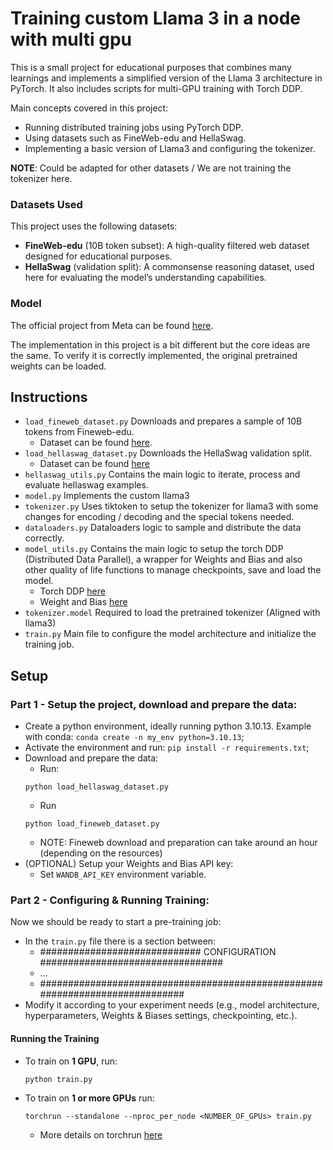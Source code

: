# Training custom Llama 3 in a node with multi gpu

This is a small project for educational purposes that combines many learnings and implements a simplified version of the Llama 3 architecture in PyTorch. It also includes scripts for multi-GPU training with Torch DDP.

Main concepts covered in this project:
- Running distributed training jobs using PyTorch DDP.
- Using datasets such as FineWeb-edu and HellaSwag.
- Implementing a basic version of Llama3 and configuring the tokenizer.

**NOTE**: Could be adapted for other datasets / We are not training the tokenizer here.

### Datasets Used
This project uses the following datasets:
- **FineWeb-edu** (10B token subset): A high-quality filtered web dataset designed for educational purposes.  
- **HellaSwag** (validation split): A commonsense reasoning dataset, used here for evaluating the model’s understanding capabilities.

### Model
The official project from Meta can be found [here](https://github.com/meta-llama/llama3).

The implementation in this project is a bit different but the core ideas are the same. To verify it is correctly implemented, the original pretrained weights can be loaded.


## Instructions
- `load_fineweb_dataset.py` Downloads and prepares a sample of 10B tokens from Fineweb-edu.
  - Dataset can be found [here](https://huggingface.co/datasets/HuggingFaceFW/fineweb-edu).
- `load_hellaswag_dataset.py` Downloads the HellaSwag validation split.
  - Dataset can be found [here](https://github.com/rowanz/hellaswag)
- `hellaswag_utils.py` Contains the main logic to iterate, process and evaluate hellaswag examples.
- `model.py` Implements the custom llama3
- `tokenizer.py` Uses tiktoken to setup the tokenizer for llama3 with some changes for encoding / decoding and the special tokens needed.
- `dataloaders.py` Dataloaders logic to sample and distribute the data correctly.
- `model_utils.py` Contains the main logic to setup the torch DDP (Distributed Data Parallel), a wrapper for Weights and Bias and also other quality of life functions to manage checkpoints, save and load the model.
  - Torch DDP [here](https://pytorch.org/tutorials/intermediate/ddp_tutorial.html)
  - Weight and Bias [here](https://wandb.ai/site/)
- `tokenizer.model` Required to load the pretrained tokenizer (Aligned with llama3)
- `train.py` Main file to configure the model architecture and initialize the training job.

## Setup
### Part 1 - Setup the project, download and prepare the data:
- Create a python environment, ideally running python 3.10.13. Example with conda: `conda create -n my_env python=3.10.13`;
- Activate the environment and run: `pip install -r requirements.txt`;
- Download and prepare the data:
  - Run:
  ```
  python load_hellaswag_dataset.py
  ```
  - Run 
  ```
  python load_fineweb_dataset.py
  ```
    - NOTE: Fineweb download and preparation can take around an hour (depending on the resources)
- (OPTIONAL) Setup your Weights and Bias API key:
  - Set `WANDB_API_KEY` environment variable.

### Part 2 - Configuring & Running Training:
Now we should be ready to start a pre-training job:
- In the `train.py` file there is a section between:
  - ############################# CONFIGURATION #################################      
  - ...
  - #############################################################################
- Modify it according to your experiment needs (e.g., model architecture, hyperparameters, Weights & Biases settings, checkpointing, etc.).

#### **Running the Training**
- To train on **1 GPU**, run:
    ```
    python train.py
    ```
- To train on **1 or more GPUs** run:
    ```
    torchrun --standalone --nproc_per_node <NUMBER_OF_GPUs> train.py
    ```
    - More details on torchrun [here](https://pytorch.org/docs/stable/elastic/run.html)
